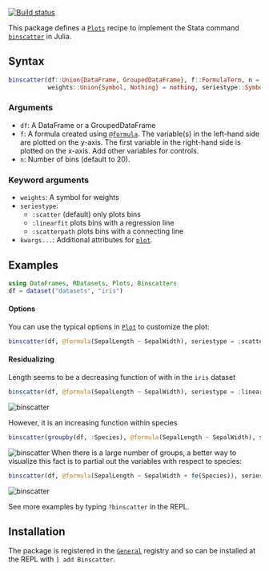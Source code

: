 [![Build status](https://github.com/matthieugomez/Binscatters.jl/workflows/CI/badge.svg)](https://github.com/matthieugomez/Binscatters.jl/actions)

This package defines a [`Plots`](https://github.com/JuliaPlots/Plots.jl) recipe to implement the Stata command [`binscatter`](https://github.com/michaelstepner/binscatter) in Julia.

## Syntax

```julia
binscatter(df::Union{DataFrame, GroupedDataFrame}, f::FormulaTerm, n = 20; 
           weights::Union{Symbol, Nothing} = nothing, seriestype::Symbol = :scatter, kwargs...)
```

### Arguments
* `df`: A DataFrame or a GroupedDataFrame
* `f`: A formula created using [`@formula`](@ref). The variable(s) in the left-hand side are plotted on the y-axis. The first variable in the right-hand side is plotted on the x-axis. Add other variables for controls.
* `n`: Number of bins (default to 20).

### Keyword arguments
* `weights`: A symbol for weights
* `seriestype`:
	- `:scatter` (default) only plots bins
	- `:linearfit` plots bins with a regression line
	- `:scatterpath` plots bins with a connecting line
* `kwargs...`: Additional attributes for [`plot`](@ref). 


## Examples
```julia
using DataFrames, RDatasets, Plots, Binscatters
df = dataset("datasets", "iris")
```

#### Options
You can use the typical options in [`Plot`](http://docs.juliaplots.org/latest/) to customize the plot:
```julia
binscatter(df, @formula(SepalLength ~ SepalWidth), seriestype = :scatterpath, linecolor = :blue, markercolor = :red)
```

#### Residualizing
Length seems to be a decreasing function of with in the `iris` dataset
```julia
binscatter(df, @formula(SepalLength ~ SepalWidth), seriestype = :linearfit)
```
![binscatter](http://www.matthieugomez.com/files/p1.png)

However, it is an increasing function within species
```julia
binscatter(groupby(df, :Species), @formula(SepalLength ~ SepalWidth), seriestype = :linearfit)
```
![binscatter](http://www.matthieugomez.com/files/p2.png)
When there is a large number of groups, a better way to visualize this fact is to partial out the variables with respect to species:
```julia
binscatter(df, @formula(SepalLength ~ SepalWidth + fe(Species)), seriestype = :linearfit)
```
![binscatter](http://www.matthieugomez.com/files/p3.png)


See more examples by typing `?binscatter` in the REPL.

## Installation
The package is registered in the [`General`](https://github.com/JuliaRegistries/General) registry and so can be installed at the REPL with `] add Binscatter`.

